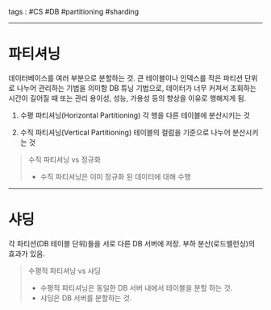 tags : #CS #DB #partitioning #sharding

---
# 파티셔닝
데이터베이스를 여러 부분으로 분할하는 것.
큰 테이블이나 인덱스를 작은 파티션 단위로 나누어 관리하는 기법을 의미함
DB 튜닝 기법으로, 데이터가 너무 커져서 조회하는 시간이 길어질 때 또는 관리 용이성, 성능, 가용성 등의 향상을 이유로 행해지게 됨.

1. 수평 파티셔닝(Horizontal Partitioning)
각 행을 다른 테이블에 분산시키는 것

2. 수직 파티셔닝(Vertical Partitioning)
테이블의 컬럼을 기준으로 나누어 분산시키는 것

> 수직 파티셔닝 vs 정규화
> - 수직 파티셔닝은 이미 정규화 된 데이터에 대해 수행

---
# 샤딩
각 파티션(DB 테이블 단위)들을 서로 다른 DB 서버에 저장.
부하 분산(로드밸런싱)의 효과가 있음.

> 수평적 파티셔닝 vs 샤딩
> - 수평적 파티셔닝은 동일한 DB 서버 내에서 테이블을 분할 하는 것.
> - 샤딩은 DB 서버를 분할하는 것.